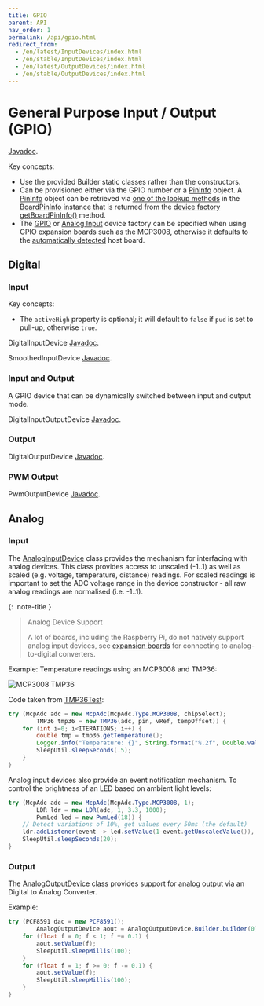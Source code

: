 ```yaml
---
title: GPIO
parent: API
nav_order: 1
permalink: /api/gpio.html
redirect_from:
  - /en/latest/InputDevices/index.html
  - /en/stable/InputDevices/index.html
  - /en/latest/OutputDevices/index.html
  - /en/stable/OutputDevices/index.html
---
```


# General Purpose Input / Output (GPIO)

[Javadoc](https://www.javadoc.io/doc/com.diozero/diozero-core/latest/com/diozero/api/package-summary.html).

Key concepts:

* Use the provided Builder static classes rather than the constructors.
* Can be provisioned either via the GPIO number or a
 [PinInfo](https://www.javadoc.io/doc/com.diozero/diozero-core/latest/com/diozero/api/PinInfo.html) object.
 A [PinInfo](https://www.javadoc.io/doc/com.diozero/diozero-core/latest/com/diozero/api/PinInfo.html)
 object can be retrieved via [one of the lookup methods](https://www.javadoc.io/doc/com.diozero/diozero-core/latest/com/diozero/sbc/BoardPinInfo.html#getByGpioNumberOrThrow(int))
 in the [BoardPinInfo](https://www.javadoc.io/doc/com.diozero/diozero-core/latest/com/diozero/sbc/BoardPinInfo.html)
 instance that is returned from the
 [device factory](https://www.javadoc.io/doc/com.diozero/diozero-core/latest/com/diozero/internal/spi/DeviceFactoryInterface.html)
 [getBoardPinInfo()](https://www.javadoc.io/doc/com.diozero/diozero-core/latest/com/diozero/internal/spi/DeviceFactoryInterface.html#getBoardPinInfo()) method.
* The [GPIO](https://www.javadoc.io/doc/com.diozero/diozero-core/latest/com/diozero/internal/spi/GpioDeviceFactoryInterface.html)
 or [Analog Input](https://www.javadoc.io/doc/com.diozero/diozero-core/latest/com/diozero/internal/spi/AnalogInputDeviceFactoryInterface.html)
 device factory can be specified when using GPIO expansion boards such as the MCP3008, otherwise it
 defaults to the [automatically detected](https://www.javadoc.io/doc/com.diozero/diozero-core/latest/com/diozero/sbc/DeviceFactoryHelper.html#getNativeDeviceFactory()) host board.

## Digital

### Input

Key concepts:

* The `activeHigh` property is optional; it will default to `false` if `pud` is set to pull-up, otherwise `true`.

DigitalInputDevice [Javadoc](https://www.javadoc.io/doc/com.diozero/diozero-core/latest/com/diozero/api/DigitalInputDevice.html).

SmoothedInputDevice [Javadoc](https://www.javadoc.io/doc/com.diozero/diozero-core/latest/com/diozero/api/SmoothedInputDevice.html).

### Input and Output

A GPIO device that can be dynamically switched between input and output mode.

DigitalInputOutputDevice [Javadoc](https://www.javadoc.io/doc/com.diozero/diozero-core/latest/com/diozero/api/DigitalInputOutputDevice.html).

### Output

DigitalOutputDevice [Javadoc](https://www.javadoc.io/doc/com.diozero/diozero-core/latest/com/diozero/api/DigitalOutputDevice.html).

### PWM Output

PwmOutputDevice [Javadoc](https://www.javadoc.io/doc/com.diozero/diozero-core/latest/com/diozero/api/PwmOutputDevice.html).

## Analog

### Input

The [AnalogInputDevice](https://www.javadoc.io/doc/com.diozero/diozero-core/latest/com/diozero/api/AnalogInputDevice.html)
class provides the mechanism for interfacing with analog devices.
This class provides access to unscaled (-1..1) as well as scaled (e.g. voltage, temperature, distance) readings.
For scaled readings is important to set the ADC voltage range in the device constructor -
all raw analog readings are normalised (i.e. -1..1).

{: .note-title }
> Analog Device Support
>
> A lot of boards, including the Raspberry Pi, do not natively support analog input devices, see
[expansion boards](../4_devices/3_ExpansionBoards.md) for connecting to analog-to-digital converters.

Example: Temperature readings using an MCP3008 and TMP36:

![MCP3008 TMP36](/assets/images/MCP3008_TMP36.png "MCP3008 TMP36") 

Code taken from [TMP36Test](https://github.com/mattjlewis/diozero/blob/master/diozero-core/src/main/java/com/diozero/sampleapps/TMP36Test.java):
```java
try (McpAdc adc = new McpAdc(McpAdc.Type.MCP3008, chipSelect);
		TMP36 tmp36 = new TMP36(adc, pin, vRef, tempOffset)) {
	for (int i=0; i<ITERATIONS; i++) {
		double tmp = tmp36.getTemperature();
		Logger.info("Temperature: {}", String.format("%.2f", Double.valueOf(tmp)));
		SleepUtil.sleepSeconds(.5);
	}
}
```

Analog input devices also provide an event notification mechanism. To control the 
brightness of an LED based on ambient light levels:

```java
try (McpAdc adc = new McpAdc(McpAdc.Type.MCP3008, 1);
		LDR ldr = new LDR(adc, 1, 3.3, 1000);
		PwmLed led = new PwmLed(18)) {
	// Detect variations of 10%, get values every 50ms (the default)
	ldr.addListener(event -> led.setValue(1-event.getUnscaledValue()), .1f);
	SleepUtil.sleepSeconds(20);
}
```

### Output

The [AnalogOutputDevice](https://www.javadoc.io/doc/com.diozero/diozero-core/latest/com/diozero/api/AnalogOutputDevice.html)
class provides support for analog output via an Digital to Analog Converter.

Example:
```java
try (PCF8591 dac = new PCF8591();
		AnalogOutputDevice aout = AnalogOutputDevice.Builder.builder(0).setDeviceFactory(dac).build()) {
	for (float f = 0; f < 1; f += 0.1) {
		aout.setValue(f);
		SleepUtil.sleepMillis(100);
	}
	for (float f = 1; f >= 0; f -= 0.1) {
		aout.setValue(f);
		SleepUtil.sleepMillis(100);
	}
}
```
